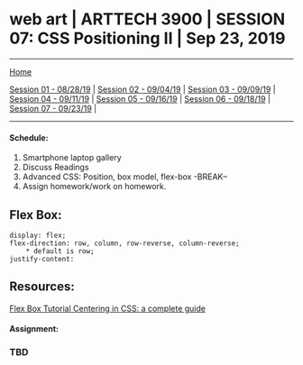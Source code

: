 # web art | ARTTECH 3900 | SESSION 07: CSS Positioning II | Sep 23, 2019
___
<a href="../">Home</a><br>

<a href="https://dougrosman.github.io/saic-webart-fa19/lectures/session01">Session 01 - 08/28/19</a> |
<a href="https://dougrosman.github.io/saic-webart-fa19/lectures/session02">Session 02 - 09/04/19</a> |
<a href="https://dougrosman.github.io/saic-webart-fa19/lectures/session03">Session 03 - 09/09/19</a> |
<a href="https://dougrosman.github.io/saic-webart-fa19/lectures/session04">Session 04 - 09/11/19</a> |
<a href="https://dougrosman.github.io/saic-webart-fa19/lectures/session05">Session 05 - 09/16/19</a> |
<a href="https://dougrosman.github.io/saic-webart-fa19/lectures/session06">Session 06 - 09/18/19</a> |
<a href="https://dougrosman.github.io/saic-webart-fa19/lectures/session07">Session 07 - 09/23/19</a> |

___

#### Schedule:

1. Smartphone laptop gallery
2. Discuss Readings
3. Advanced CSS: Position, box model, flex-box
-BREAK–
3. Assign homework/work on homework.

## Flex Box:
```
display: flex;
flex-direction: row, column, row-reverse, column-reverse;
    * default is row;
justify-content: 

```

## Resources:
<a href="https://learn.freecodecamp.org/responsive-web-design/css-flexbox/" target="_blank"> Flex Box Tutorial </a>
<a href="https://css-tricks.com/centering-css-complete-guide/" target="_blank">Centering in CSS: a complete guide</a>


#### Assignment:

### TBD

